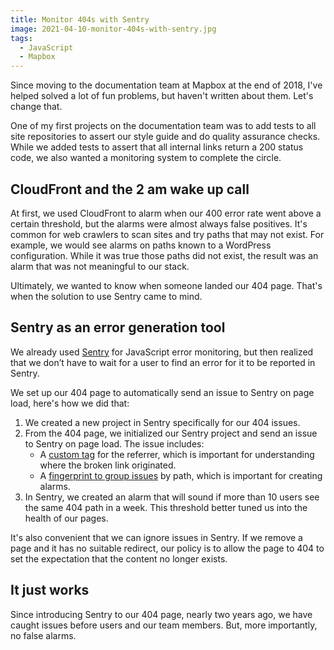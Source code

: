 ```yaml
---
title: Monitor 404s with Sentry
image: 2021-04-10-monitor-404s-with-sentry.jpg
tags:
  - JavaScript
  - Mapbox
---
```


Since moving to the documentation team at Mapbox at the end of 2018, I've helped solved a lot of fun problems, but haven't written about them. Let's change that.

One of my first projects on the documentation team was to add tests to all site repositories to assert our style guide and do quality assurance checks. While we added tests to assert that all internal links return a 200 status code, we also wanted a monitoring system to complete the circle.

## CloudFront and the 2 am wake up call

At first, we used CloudFront to alarm when our 400 error rate went above a certain threshold, but the alarms were almost always false positives. It's common for web crawlers to scan sites and try paths that may not exist. For example, we would see alarms on paths known to a WordPress configuration. While it was true those paths did not exist, the result was an alarm that was not meaningful to our stack.

Ultimately, we wanted to know when someone landed our 404 page. That's when the solution to use Sentry came to mind.

## Sentry as an error generation tool

We already used [Sentry](https://sentry.io/) for JavaScript error monitoring, but then realized that we don’t have to wait for a user to find an error for it to be reported in Sentry.

We set up our 404 page to automatically send an issue to Sentry on page load, here's how we did that:

1. We created a new project in Sentry specifically for our 404 issues.
2. From the 404 page, we initialized our Sentry project and send an issue to Sentry on page load. The issue includes:
   - A [custom tag](https://docs.sentry.io/platforms/javascript/enriching-events/tags/) for the referrer, which is important for understanding where the broken link originated.
   - A [fingerprint to group issues](https://docs.sentry.io/product/sentry-basics/guides/grouping-and-fingerprints/) by path, which is important for creating alarms.
3. In Sentry, we created an alarm that will sound if more than 10 users see the same 404 path in a week. This threshold better tuned us into the health of our pages.

It's also convenient that we can ignore issues in Sentry. If we remove a page and it has no suitable redirect, our policy is to allow the page to 404 to set the expectation that the content no longer exists.

## It just works

Since introducing Sentry to our 404 page, nearly two years ago, we have caught issues before users and our team members. But, more importantly, no false alarms.
